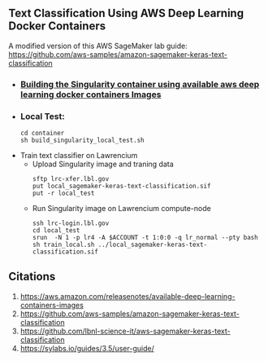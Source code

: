 ## Text Classification Using AWS Deep Learning Docker Containers

A modified version of this AWS SageMaker lab guide: https://github.com/aws-samples/amazon-sagemaker-keras-text-classification

* ### [Building the Singularity container using available aws deep learning docker containers Images](./singularity_docker.ipynb)  
* ### Local Test:
  ```shell
  cd container
  sh build_singularity_local_test.sh
  ```
* Train text classifier on Lawrencium
  * Upload Singularity image and traning data
    ```shell
    sftp lrc-xfer.lbl.gov
    put local_sagemaker-keras-text-classification.sif
    put -r local_test
    ```
  * Run Singularity image on Lawrencium compute-node
    ```shell
    ssh lrc-login.lbl.gov
    cd local_test
    srun  -N 1 -p lr4 -A $ACCOUNT -t 1:0:0 -q lr_normal --pty bash
    sh train_local.sh ../local_sagemaker-keras-text-classification.sif
    ```

## Citations
1. https://aws.amazon.com/releasenotes/available-deep-learning-containers-images
1. https://github.com/aws-samples/amazon-sagemaker-keras-text-classification
1. https://github.com/lbnl-science-it/aws-sagemaker-keras-text-classification
1. https://sylabs.io/guides/3.5/user-guide/
